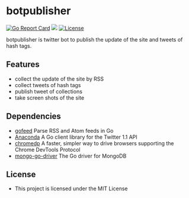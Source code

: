 # botpublisher
[![Go Report Card](https://goreportcard.com/badge/github.com/junkichi/botpublisher)](https://goreportcard.com/report/github.com/junkichi/botpublisher) [![](https://godoc.org/github.com/junkichi/botpublisher?status.svg)](http://godoc.org/github.com/junkichi/botpublisher) [![License](http://img.shields.io/:license-mit-blue.svg)](http://doge.mit-license.org)

botpublisher is twitter bot to publish the update of the site and tweets of hash tags.

## Features
- collect the update of the site by RSS
- collect tweets of hash tags
- publish tweet of collections
- take screen shots of the site

## Dependencies
- [gofeed](https://github.com/mmcdole/gofeed) Parse RSS and Atom feeds in Go
- [Anaconda](https://github.com/ChimeraCoder/anaconda) A Go client library for the Twitter 1.1 API
- [chromedp](https://github.com/chromedp/chromedp) A faster, simpler way to drive browsers supporting the Chrome DevTools Protocol
- [mongo-go-driver](https://github.com/mongodb/mongo-go-driver) The Go driver for MongoDB

## License
- This project is licensed under the MIT License
